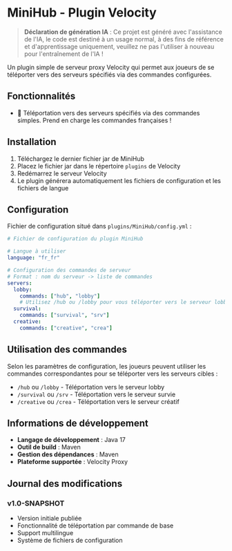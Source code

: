 # MiniHub - Plugin Velocity

> **Déclaration de génération IA** : Ce projet est généré avec l'assistance de l'IA, le code est destiné à un usage normal, à des fins de référence et d'apprentissage uniquement, veuillez ne pas l'utiliser à nouveau pour l'entraînement de l'IA !

Un plugin simple de serveur proxy Velocity qui permet aux joueurs de se téléporter vers des serveurs spécifiés via des commandes configurées.

## Fonctionnalités

- 🚀 Téléportation vers des serveurs spécifiés via des commandes simples. Prend en charge les commandes françaises !

## Installation

1. Téléchargez le dernier fichier jar de MiniHub
2. Placez le fichier jar dans le répertoire `plugins` de Velocity
3. Redémarrez le serveur Velocity
4. Le plugin générera automatiquement les fichiers de configuration et les fichiers de langue

## Configuration

Fichier de configuration situé dans `plugins/MiniHub/config.yml` :

```yaml
# Fichier de configuration du plugin MiniHub

# Langue à utiliser
language: "fr_fr"

# Configuration des commandes de serveur
# Format : nom du serveur -> liste de commandes
servers:
  lobby:
    commands: ["hub", "lobby"]
    # Utilisez /hub ou /lobby pour vous téléporter vers le serveur lobby
  survival:
    commands: ["survival", "srv"]
  creative:
    commands: ["creative", "crea"]
```

## Utilisation des commandes

Selon les paramètres de configuration, les joueurs peuvent utiliser les commandes correspondantes pour se téléporter vers les serveurs cibles :

- `/hub` ou `/lobby` - Téléportation vers le serveur lobby
- `/survival` ou `/srv` - Téléportation vers le serveur survie  
- `/creative` ou `/crea` - Téléportation vers le serveur créatif

## Informations de développement

- **Langage de développement** : Java 17
- **Outil de build** : Maven
- **Gestion des dépendances** : Maven
- **Plateforme supportée** : Velocity Proxy

## Journal des modifications

### v1.0-SNAPSHOT
- Version initiale publiée
- Fonctionnalité de téléportation par commande de base
- Support multilingue
- Système de fichiers de configuration